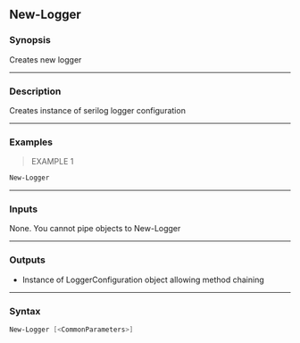 New-Logger
----------

### Synopsis
Creates new logger

---

### Description

Creates instance of serilog logger configuration

---

### Examples
> EXAMPLE 1

```PowerShell
New-Logger
```

---

### Inputs
None. You cannot pipe objects to New-Logger

---

### Outputs
* Instance of LoggerConfiguration object allowing method chaining

---

### Syntax
```PowerShell
New-Logger [<CommonParameters>]
```
